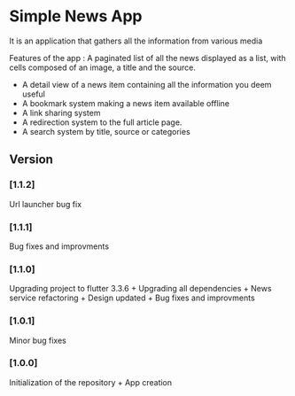 # Simple News App
It is an application that gathers all the information from various media

Features of the app : 
A paginated list of all the news displayed as a list,
with cells composed of an image, a title and the source.
- A detail view of a news item containing all the information you deem useful
- A bookmark system making a news item available offline 
- A link sharing system
- A redirection system to the full article page.
- A search system by title, source or categories

## Version
### [1.1.2] 
Url launcher bug fix
### [1.1.1] 
Bug fixes and improvments
### [1.1.0] 
Upgrading project to flutter 3.3.6 + Upgrading all dependencies + News service refactoring + Design updated + Bug fixes and improvments
### [1.0.1] 
Minor bug fixes

### [1.0.0] 
Initialization of the repository + App creation
